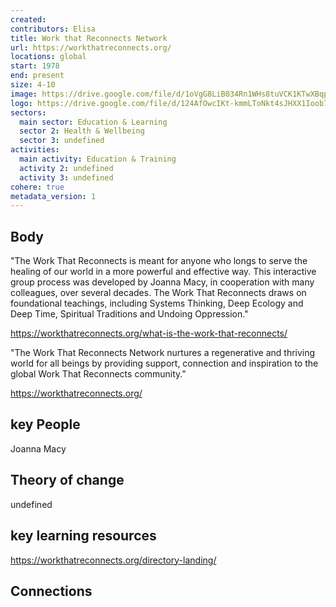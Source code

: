 ```yaml
---
created:
contributors: Elisa
title: Work that Reconnects Network
url: https://workthatreconnects.org/
locations: global
start: 1978
end: present
size: 4-10
image: https://drive.google.com/file/d/1oVgG8LiB034Rn1WHs8tuVCK1KTwXBqpx/view?usp=drive_link
logo: https://drive.google.com/file/d/124AfOwcIKt-kmmLToNkt4sJHXX1Ioob7/view?usp=drive_link
sectors:
  main sector: Education & Learning
  sector 2: Health & Wellbeing
  sector 3: undefined
activities: 
  main activity: Education & Training
  activity 2: undefined
  activity 3: undefined
cohere: true
metadata_version: 1
---
```



## Body

"The Work That Reconnects is meant for anyone who longs to serve the healing of our world in a more powerful and effective way. This interactive group process was developed by Joanna Macy, in cooperation with many colleagues, over several decades. The Work That Reconnects draws on foundational teachings, including Systems Thinking, Deep Ecology and Deep Time, Spiritual Traditions and Undoing Oppression."

https://workthatreconnects.org/what-is-the-work-that-reconnects/

"The Work That Reconnects Network nurtures a regenerative and thriving world for all beings by providing support, connection and inspiration to the global Work That Reconnects community."

https://workthatreconnects.org/

## key People

Joanna Macy

## Theory of change

undefined

## key learning resources

https://workthatreconnects.org/directory-landing/

## Connections




